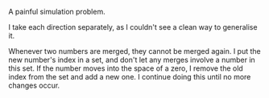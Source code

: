 A painful simulation problem.

I take each direction separately, as I couldn't see a clean way to generalise it.

Whenever two numbers are merged, they cannot be merged again. I put the new number's index in a set, and don't let any merges involve a number in this set. If the number moves into the space of a zero, I remove the old index from the set and add a new one. I continue doing this until no more changes occur.
